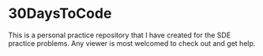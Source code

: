 # 30DaysToCode
This is a personal practice repository that I have created for the SDE practice problems. Any viewer is most welcomed to check out and get help.
